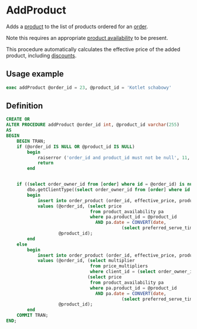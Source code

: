 # AddProduct

Adds a [product](product) to the list of products ordered for an [order](../Tables/order). 

Note this requires an appropriate [product availability](../Tables/product_availability) to be present.

This procedure automatically calculates the effective price of the added product, including [discounts](../Tables/discount).
## Usage example
```sql
exec addProduct @order_id = 23, @product_id = 'Kotlet schabowy'
```
## Definition

```sql
CREATE OR
ALTER PROCEDURE addProduct @order_id int, @product_id varchar(255)
AS
BEGIN
    BEGIN TRAN;
    if (@order_id IS NULL OR @product_id IS NULL)
        begin
            raiserror ('order_id and product_id must not be null', 11, 1);
            return
        end


    if ((select order_owner_id from [order] where id = @order_id) is null OR
        dbo.getClientType((select order_owner_id from [order] where id = @order_id)) = 'company')
        begin
            insert into order_product (order_id, effective_price, product_id)
            values (@order_id, (select price
                                from product_availability pa
                                where pa.product_id = @product_id
                                  AND pa.date = CONVERT(date,
                                            (select preferred_serve_time from [order] o where o.id = @order_id))),
                    @product_id);
        end
    else
        begin
            insert into order_product (order_id, effective_price, product_id)
            values (@order_id, (select multiplier
                                from price_multipliers
                                where client_id = (select order_owner_id from [order] where id = @order_id)) *
                               (select price
                                from product_availability pa
                                where pa.product_id = @product_id
                                  AND pa.date = CONVERT(date,
                                            (select preferred_serve_time from [order] o where o.id = @order_id))),
                    @product_id);
        end
    COMMIT TRAN;
END;
```